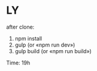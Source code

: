 # LY

after clone:

1. npm install
2. gulp (or «npm run dev»)
3. gulp build (or «npm run build»)

Time: 19h
